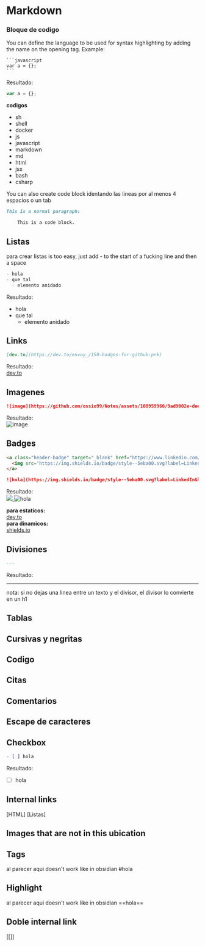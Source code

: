 # Markdown
### Bloque de codigo  
You can define the language to be used for syntax highlighting by adding the name on the opening tag. Example:

    ```javascript
    var a = {};
    ```
Resultado:  
```js
var a = {};
```

**codigos**  
- sh
- shell
- docker
- js
- javascript
- markdown
- md
- html
- jsx
- bash
- csharp

You can also create code block identando las lineas por al menos 4 espacios o un tab
```markdown
This is a normal paragraph:

    This is a code block.
```

## Listas
para crear listas is too easy, just add - to the start of a fucking line and then a space
```markdown
- hola
- que tal
  - elemento anidado 
```
Resultado:
- hola
- que tal
  - elemento anidado

## Links
```md
[dev.to](https://dev.to/envoy_/150-badges-for-github-pnk) 
```
Resultado:  
[dev.to](https://dev.to/envoy_/150-badges-for-github-pnk) 

## Imagenes
```md
![image](https://github.com/ossio99/Notes/assets/108959960/9ad9002e-dee7-49cf-b259-49c77dcca17d)
```
Resultado:  
![image](https://github.com/ossio99/Notes/assets/108959960/9ad9002e-dee7-49cf-b259-49c77dcca17d)


 
## Badges  
```markdown
<a class="header-badge" target="_blank" href="https://www.linkedin.com/in/asabeneh/">
  <img src="https://img.shields.io/badge/style--5eba00.svg?label=LinkedIn&logo=linkedin&style=social">
</a>

![hola](https://img.shields.io/badge/style--5eba00.svg?label=LinkedIn&logo=linkedin&style=social)
```
Resultado:  
<a class="header-badge" target="_blank" href="https://www.linkedin.com/in/asabeneh/">
  <img src="https://img.shields.io/badge/style--5eba00.svg?label=LinkedIn&logo=linkedin&style=social">
</a>
![hola](https://img.shields.io/badge/style--5eba00.svg?label=LinkedIn&logo=linkedin&style=social)

**para estaticos:**  
[dev.to](https://dev.to/envoy_/150-badges-for-github-pnk)  
**para dinamicos:**  
[shields.io](https://shields.io/)

## Divisiones
```md
---
```
Resultado:  

---
nota: si no dejas una linea entre un texto y el divisor, el divisor lo convierte en un h1

## Tablas  
## Cursivas y negritas  
## Codigo  
## Citas  
## Comentarios  
## Escape de caracteres
## Checkbox
```md
- [ ] hola
```
Resultado:
- [ ] hola


## Internal links
[HTML]
[Listas]

## Images that are not in this ubication
## Tags
al parecer aqui doesn't work like in obsidian
#hola
## Highlight
al parecer aqui doesn't work like in obsidian
==hola==

## Doble internal link
[[]]

